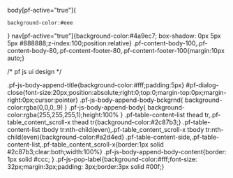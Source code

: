 body[pf-active="true"]{

	background-color:#eee
}
nav[pf-active="true"]{background-color:#4a9ec7; box-shadow: 0px 5px 5px #888888;z-index:100;position:relative}
.pf-content-body-100,.pf-content-body-80,.pf-content-footer-80,.pf-content-footer-100{margin:10px auto;}


/* pf js ui design */

.pf-js-body-append-title{background-color:#fff;padding:5px}
 #pf-dialog-close{font-size:20px;position:absolute;right:0;top:0;margin-top:0px;margin-right:0px;cursor:pointer}
.pf-js-body-append-body-bckgrnd{	 background-color:rgba(0,0,0,.9)		}
.pf-js-body-append-body{	 background-color:rgba(255,255,255,1);height:100%		}
.pf-table-content-list thead tr,.pf-table_content_scroll-x thead tr{background-color:#2c87b3;}
.pf-table-content-list tbody tr:nth-child(even),.pf-table_content_scroll-x tbody tr:nth-child(even){background-color:#a2d4ed}
.pf-table-content-side,.pf-table-content-list,.pf-table_content_scroll-x{border:1px solid #2c87b3;clear:both;width:100%}
.pf-js-body-append-body-content{border: 1px  solid #ccc; }
.pf-js-pop-label{background-color:#fff;font-size: 32px;margin:3px;padding: 3px;border:3px solid #00f;}

